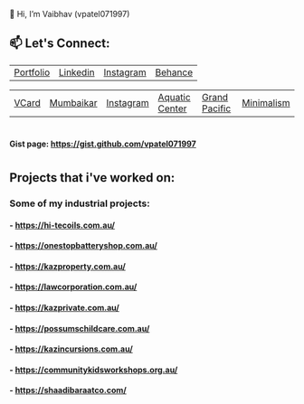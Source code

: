 👋 Hi, I’m Vaibhav (vpatel071997)

## 📫 Let's Connect:
| | | | |
|-|-|-|-|
| [Portfolio](https://vpatel.design) | [Linkedin]( https://www.linkedin.com/in/vaibhavpatel-info/) | [Instagram]( https://www.instagram.com/vpatel.design/) | [Behance](https://www.behance.net/vpatel071997/) |

| | | | | | |
|-|-|-|-|-|-|
| [VCard](https://qri-card.vercel.app) | [Mumbaikar](https://mumbaikar.vercel.app/) | [Instagram]( https://www.instagram.com/vpatel.design/) | [Aquatic Center](https://aquatic-centre.vercel.app/) | [Grand Pacific](https://grand-pacific-drive.vercel.app/) | [Minimalism](https://minimalism-sigma.vercel.app/) |
<!---
vpatel071997/vpatel071997 is a ✨ special ✨ repository because its `README.md` (this file) appears on your GitHub profile.
You can click the Preview link to take a look at your changes.
--->
#
#### Gist page: https://gist.github.com/vpatel071997
#

## Projects that i've worked on:

### Some of my industrial projects:
#### - https://hi-tecoils.com.au/
#### - https://onestopbatteryshop.com.au/
#### - https://kazproperty.com.au/
#### - https://lawcorporation.com.au/
#### - https://kazprivate.com.au/
#### - https://possumschildcare.com.au/
#### - https://kazincursions.com.au/
#### - https://communitykidsworkshops.org.au/
#### - https://shaadibaraatco.com/
